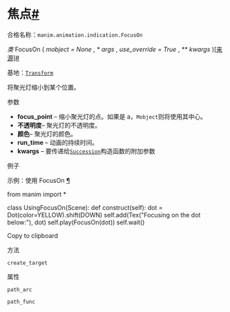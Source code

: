 # 焦点[#](#focuson "此标题的固定链接")

合格名称：`manim.animation.indication.FocusOn`

_类_ FocusOn ( _mobject = None_ , _\* args_ , _use_override = True_ , _\*\* kwargs_ )[\[来源\]](../_modules/manim/animation/indication.html#FocusOn)[#](#manim.animation.indication.FocusOn "此定义的固定链接")

基地：[`Transform`](manim.animation.transform.Transform.html#manim.animation.transform.Transform "manim.animation.transform.Transform")

将聚光灯缩小到某个位置。

参数

- **focus_point** – 缩小聚光灯的点。如果是 a，`Mobject`则将使用其中心。
- **不透明度**– 聚光灯的不透明度。
- **颜色**– 聚光灯的颜色。
- **run_time** – 动画的持续时间。
- **kwargs** – 要传递给[`Succession`](manim.animation.composition.Succession.html#manim.animation.composition.Succession "manim.animation.composition.Succession")构造函数的附加参数

例子

示例：使用 FocusOn [¶](#usingfocuson)

from manim import \*

class UsingFocusOn(Scene):
def construct(self):
dot = Dot(color=YELLOW).shift(DOWN)
self.add(Tex("Focusing on the dot below:"), dot)
self.play(FocusOn(dot))
self.wait()

Copy to clipboard

方法

`create_target`

属性

`path_arc`

`path_func`
